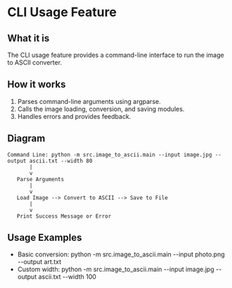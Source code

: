 # CLI Usage Feature

## What it is
The CLI usage feature provides a command-line interface to run the image to ASCII converter.

## How it works
1. Parses command-line arguments using argparse.
2. Calls the image loading, conversion, and saving modules.
3. Handles errors and provides feedback.

## Diagram
```
Command Line: python -m src.image_to_ascii.main --input image.jpg --output ascii.txt --width 80
       |
       v
   Parse Arguments
       |
       v
   Load Image --> Convert to ASCII --> Save to File
       |
       v
   Print Success Message or Error
```

## Usage Examples
- Basic conversion: python -m src.image_to_ascii.main --input photo.png --output art.txt
- Custom width: python -m src.image_to_ascii.main --input image.jpg --output ascii.txt --width 100